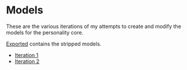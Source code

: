 # Models
These are the various iterations of my attempts to create and modify the models for the personality core.

[Exported](./Exported/) contains the stripped models.

- [Iteration 1](./Iteration%201/)
- [Iteration 2](./Iteration%202/)